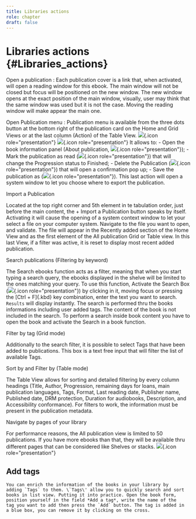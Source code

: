 ```yaml
---
title: Libraries actions
role: chapter
draft: false
---
```


# Libraries actions {#Libraries_actions}

Open a publication
:   Each publication cover is a link that, when activated, will open a
    reading window for this ebook. The main window will not be closed
    but focus will be positioned on the new window. The new window opens
    at the exact position of the main window, visually, user may think
    that the same window was used but it is not the case. Moving the
    reading window will make appear the main one.

Open Publication menu
:   Publication menu is available from the three dots button at the
    bottom right of the publication card on the Home and Grid Views or
    at the last column (Action) of the Table View.
    ![](../../resources/images/local_en/th3_library_grid_actions.png){.icon
    role="presentation"}
    ![](../../resources/images/local_en/th3_library_table_actions.png){.icon
    role="presentation"} It allows to:
    -   Open the book information panel (About publication,
        ![](../../resources/images/icons3/info-icon.svg){.icon         role="presentation"});
    -   Mark the publication as read
        (![](../../resources/images/icons3/doubleCheck-icon.svg){.icon         role="presentation"}) that will change the Progression status to
        Finished;
    -   Delete the Publication
        (![](../../resources/images/icons3/bin-icon.svg){.icon
        role="presentation"}) that will open a confirmation pop up;
    -   Save the publication as
        (![](../../resources/images/icons3/SaveAs-icon.svg){.icon
        role="presentation"}). This last action will open a system
        window to let you choose where to export the publication.

Import a Publication

   Located at the top right corner and 5th element in te tabulation
    order, just before the main content, the <span class="ui_button">+ Import a
    Publication</span> button speaks by itself. Activating it will
    cause the opening of a system context window to let your select a
    file on your computer system. Navigate to the file you want to open,
    and validate. The file will appear in the Recently added section of
    the Home View and as the first element of the All publication Grid
    or Table view. In this last View, if a filter was active, it is
    reset to display most recent added publication.

Search publications (Filtering by keyword)

   The Search ebooks function acts as a filter, meaning that when you
    start typing a search query, the ebooks displayed in the shelve will
    be limited to the ones matching your query. To use this function,
    Activate the Search Box
    (![](../../resources/images/icons3/search-icon.svg){.icon
    role="presentation"}) by clicking in it, moving focus or pressing
    the [Ctrl + F]{.kbd} key combination, enter the text you want to
    search. `Results` will display instantly. The search is performed
    thru the books informations including user added tags. The content
    of the book is not included in the search. To perform a search
    inside book content you have to open the book and activate the
    Search in a book function.

Filter by tag (Grid mode)

  Additionally to the search filter, it is possible to select Tags
    that have been added to publications. This box is a text free input
    that will filter the list of available Tags.

Sort by and Filter by (Table mode)

   The Table View allows for sorting and detailed filtering by every
    column headings (Title, Author, Progression, remaining days for
    loans, main publication languages, Tags, Format, Last reading date,
    Publisher name, Published date, DRM protection, Duration for
    audiobooks, Description, and Accessibility conformance). For filters
    to work, the information must be present in the publication
    metadata.

Navigate by pages of your library

   For performance reasons, the All publication view is limited to 50
    publications. If you have more ebooks than that, they will be
    available thru different pages that can be considered like Shelves
    or stacks.
    ![](../../resources/images/local_en/th3_library_pages.png){.icon
    role="presentation"}

## Add tags

    You can enrich the information of the books in your library by
    adding `Tags` to them. \`Tags\' allow you to quickly search and sort
    books in list view. Putting it into practice. Open the book form,
    position yourself in the field *Add a tag*, write the name of the
    tag you want to add then press the `Add` button. The tag is added in
    a blue box, you can remove it by clicking on the cross.
